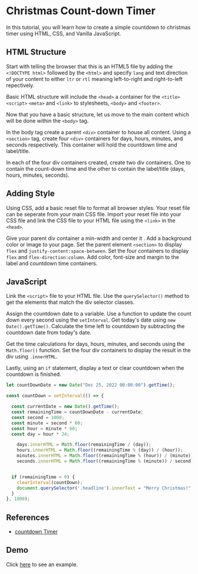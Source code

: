 # Christmas Count-down Timer

In this tutorial, you will learn how to create a simple countdown to christmas timer using HTML, CSS, and Vanilla JavaScript.

## HTML Structure
Start with telling the browser that this is an HTML5 file by adding the ```<!DOCTYPE html>``` followed by the ```<html>``` and specify ```lang``` and text direction of your content to either ```ltr``` or ```rtl``` meaning left-to-right and right-to-left repectively.

Basic HTML structure will include the ```<head>``` a container for the ```<title>``` ```<script>``` ```<meta>``` and ```<link>``` to stylesheets, ```<body>``` and ```<footer>```.

Now that you have a basic structure, let us move to the main content which will be done within the ```<body>``` tag. 

In the body tag create a parent ```<div>``` container to house all content. Using a ```<section>``` tag, create four ```<div>``` containers for days, hours, minutes, and seconds respectively. This container will hold the countdown time and label/title.

In each of the four div containers created, create two div containers. One to contain the count-down time and the other to contain the label/title (days, hours, minutes, seconds).

## Adding Style
Using CSS, add a basic reset file to format all browser styles. Your reset file can be seperate from your main CSS file. Import your reset file into your CSS file and link the CSS file to your HTML file using the ```<link>``` in the ```<head>```. 

Give your parent div container a min-width and center it . Add a background color or image to your page. Set the parent element ```<section>``` to display ```flex``` and ```justify-content:space-between```. Set the four containers to display ```flex``` and ```flex-direction:column```. Add color, font-size and margin to the label and countdown time containers.

## JavaScript
Link the ```<script>``` file to your HTML file. Use the ```querySelector()``` method to get the elements that match the div selector classes.

Assign the countdown date to a variable. Use a function to update the count down every second using the ```setInterval```. Get today's date using ```new Date().getTime()```. Calculate the time left to countdown by subtracting the countdown date from today's date. 

Get the time calculations for days, hours, minutes, and seconds using the ```Math.floor()``` function. Set the four div containers to display the result in the div using ```.innerHTML```.

Lastly, using an ```if``` statement, display a text or clear countdown when the countdown is finished.


```javascript
let countDownDate = new Date("Dec 25, 2022 00:00:00").getTime();

const countDown = setInterval(() => {

  const currentDate = new Date().getTime();
  const remainingTime = countDownDate - currentDate;
  const second = 1000;
  const minute = second * 60;
  const hour = minute * 60;
  const day = hour * 24;

    days.innerHTML = Math.floor(remainingTime / (day));
    hours.innerHTML = Math.floor((remainingTime % (day)) / (hour));
    minutes.innerHTML = Math.floor((remainingTime % (hour)) / (minute));
    seconds.innerHTML = Math.floor((remainingTime % (minute)) / second);


  if (remainingTime < 0) {
    clearInterval(countDown);
    document.querySelector('.headline').innerText = "Merry Christmas!";
  }
}, 1000);
```

## References
- [countdown Timer](https://www.w3schools.com/howto/howto_js_countdown.asp)

## Demo
Click [here](https://thelma-dev.github.io/christmas-countdown/) to see an example.
